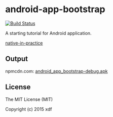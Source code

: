 # android-app-bootstrap

[![Build Status](https://travis-ci.org/xudafeng/android-app-bootstrap.svg?branch=master)](https://travis-ci.org/xudafeng/android-app-bootstrap)

A starting tutorial for Android application.

[native-in-practice](https://xudafeng.github.io/slide/archives/native-in-practice)

## Output

npmcdn.com: [android_app_bootstrap-debug.apk](//npmcdn.com/android-app-bootstrap@1.0.0/android_app_bootstrap/build/outputs/apk/android_app_bootstrap-debug.apk)

## License

The MIT License (MIT)

Copyright (c) 2015 xdf
